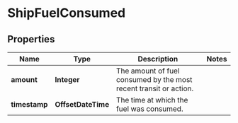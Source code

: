 

# ShipFuelConsumed


## Properties

| Name | Type | Description | Notes |
|------------ | ------------- | ------------- | -------------|
|**amount** | **Integer** | The amount of fuel consumed by the most recent transit or action. |  |
|**timestamp** | **OffsetDateTime** | The time at which the fuel was consumed. |  |



